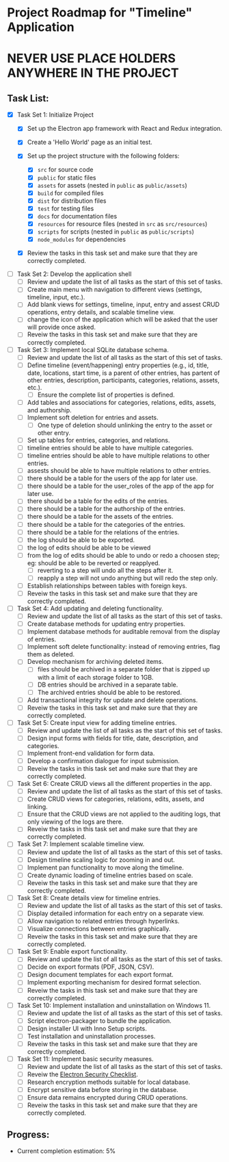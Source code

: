# Project Roadmap for "Timeline" Application
# **NEVER USE PLACE HOLDERS ANYWHERE IN THE PROJECT**
## Task List:

- [X] Task Set 1: Initialize Project
  - [X] Set up the Electron app framework with React and Redux integration.
  - [X] Create a 'Hello World' page as an initial test.
  - [X] Set up the project structure with the following folders:
    - [X] `src` for source code
    - [X] `public` for static files
    - [X] `assets` for assets (nested in `public` as `public/assets`)
    - [X] `build` for compiled files
    - [X] `dist` for distribution files
    - [X] `test` for testing files
    - [X] `docs` for documentation files
    - [X] `resources` for resource files (nested in `src` as `src/resources`)
    - [X] `scripts` for scripts (nested in `public` as `public/scripts`)
    - [X] `node_modules` for dependencies
  - [X] Review the tasks in this task set and make sure that they are correctly completed.


- [ ] Task Set 2: Develop the application shell
  - [ ] Review and update the list of all tasks as the start of this set of tasks.
  - [ ] Create main menu with navigation to different views (settings, timeline, input, etc.).
  - [ ] Add blank views for settings, timeline, input, entry and assest CRUD operations, entry details, and scalable timeline view.
  - [ ] change the icon of the application which will be asked that the user will provide once asked.
  - [ ] Reveiw the tasks in this task set and make sure that they are correctly completed.

- [ ] Task Set 3: Implement local SQLite database schema.
  - [ ] Review and update the list of all tasks as the start of this set of tasks.
  - [ ] Define timeline (event/happening) entry properties (e.g., id, title, date, locations, start time, is a parent of other entries, has partent of other entries, description, participants, categories, relations, assets, etc.).
    - [ ] Ensure the complete list of properties is defined.
  - [ ] Add tables and associations for categories, relations, edits, assets, and authorship.
  - [ ] Implement soft deletion for entries and assets.
    - [ ] One type of deletion should unlinking the entry to the asset or other entry.
  - [ ] Set up tables for entries, categories, and relations.
  - [ ] timeline entries should be able to have multiple categories.
  - [ ] timeline entries should be able to have multiple relations to other entries.
  - [ ] assests should be able to have multiple relations to other entries.
  - [ ] there should be a table for the users of the app for later use.
  - [ ] there should be a table for the user_roles of the app of the app for later use.
  - [ ] there should be a table for the edits of the entries.
  - [ ] there should be a table for the authorship of the entries.
  - [ ] there should be a table for the assets of the entries.
  - [ ] there should be a table for the categories of the entries.
  - [ ] there should be a table for the relations of the entries.
  - [ ] the log should be able to be exported.
  - [ ] the log of edits should be able to be viewed
  - [ ] from the log of edits should be able to undo or redo a choosen step; eg: should be able to be reverted or reapplyed.
    - [ ] reverting to a step will undo all the steps after it.
    - [ ] reapply a step will not undo anything but will redo the step only.
  - [ ] Establish relationships between tables with foreign keys.
  - [ ] Reveiw the tasks in this task set and make sure that they are correctly completed.

- [ ] Task Set 4: Add updating and deleting functionality.
  - [ ] Review and update the list of all tasks as the start of this set of tasks.
  - [ ] Create database methods for updating entry properties.
  - [ ] Implement database methods for auditable removal from the display of entries.
  - [ ] Implement soft delete functionality: instead of removing entries, flag them as deleted.
  - [ ] Develop mechanism for archiving deleted items.
    - [ ] files should be archived in a separate folder that is zipped up with a limit of each storage folder to 1GB.
    - [ ] DB entries should be archived in a separate table.
    - [ ] The archived entries should be able to be restored.
  - [ ] Add transactional integrity for update and delete operations.
  - [ ] Reveiw the tasks in this task set and make sure that they are correctly completed.

- [ ] Task Set 5: Create input view for adding timeline entries.
  - [ ] Review and update the list of all tasks as the start of this set of tasks.
  - [ ] Design input forms with fields for title, date, description, and categories.
  - [ ] Implement front-end validation for form data.
  - [ ] Develop a confirmation dialogue for input submission.
  - [ ] Reveiw the tasks in this task set and make sure that they are correctly completed.

- [ ] Task Set 6: Create CRUD views all the different properties in the app.
  - [ ] Review and update the list of all tasks as the start of this set of tasks.
  - [ ] Create CRUD views for categories, relations, edits, assets, and linking.
  - [ ] Ensure that the CRUD views are not applied to the auditing logs, that only viewing of the logs are there.
  - [ ] Reveiw the tasks in this task set and make sure that they are correctly completed.

- [ ] Task Set 7: Implement scalable timeline view.
  - [ ] Review and update the list of all tasks as the start of this set of tasks.
  - [ ] Design timeline scaling logic for zooming in and out.
  - [ ] Implement pan functionality to move along the timeline.
  - [ ] Create dynamic loading of timeline entries based on scale.
  - [ ] Reveiw the tasks in this task set and make sure that they are correctly completed.

- [ ] Task Set 8: Create details view for timeline entries.
  - [ ] Review and update the list of all tasks as the start of this set of tasks.
  - [ ] Display detailed information for each entry on a separate view.
  - [ ] Allow navigation to related entries through hyperlinks.
  - [ ] Visualize connections between entries graphically.
  - [ ] Reveiw the tasks in this task set and make sure that they are correctly completed.

- [ ] Task Set 9: Enable export functionality.
  - [ ] Review and update the list of all tasks as the start of this set of tasks.
  - [ ] Decide on export formats (PDF, JSON, CSV).
  - [ ] Design document templates for each export format.
  - [ ] Implement exporting mechanism for desired format selection.
  - [ ] Reveiw the tasks in this task set and make sure that they are correctly completed.

- [ ] Task Set 10: Implement installation and uninstallation on Windows 11.
  - [ ] Review and update the list of all tasks as the start of this set of tasks.
  - [ ] Script electron-packager to bundle the application.
  - [ ] Design installer UI with Inno Setup scripts.
  - [ ] Test installation and uninstallation processes.
  - [ ] Reveiw the tasks in this task set and make sure that they are correctly completed.

- [ ] Task Set 11: Implement basic security measures.
  - [ ] Review and update the list of all tasks as the start of this set of tasks.
  - [ ] Reveiw the [Electron Security Checklist](https://www.electronjs.org/docs/tutorial/security#checklist-security-recommendations).
  - [ ] Research encryption methods suitable for local database.
  - [ ] Encrypt sensitive data before storing in the database.
  - [ ] Ensure data remains encrypted during CRUD operations.
  - [ ] Reveiw the tasks in this task set and make sure that they are correctly completed.

## Progress:
- Current completion estimation: 5%
